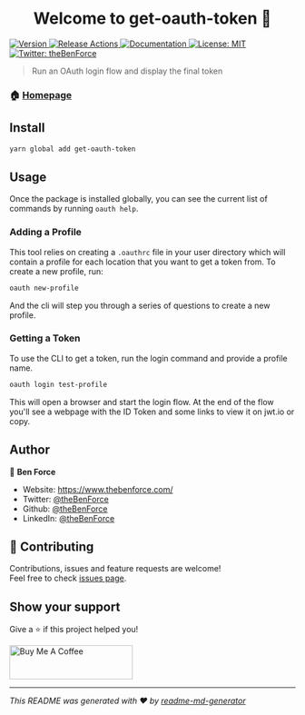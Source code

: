 <h1 align="center">Welcome to get-oauth-token 👋</h1>
<p>
  <a href="https://www.npmjs.com/package/get-oauth-token" target="_blank">
    <img alt="Version" src="https://img.shields.io/npm/v/get-oauth-token" />
  </a>
  <a href="https://github.com/theBenForce/get-oauth-token/actions/workflows/release.yml">
    <img alt="Release Actions" src="https://github.com/theBenForce/get-oauth-token/actions/workflows/release.yml/badge.svg" />
  </a>
  <a href="https://github.com/theBenForce/get-oauth-token/blob/main/README.md" target="_blank">
    <img alt="Documentation" src="https://img.shields.io/badge/documentation-yes-brightgreen.svg" />
  </a>
  <a href="#" target="_blank">
    <img alt="License: MIT" src="https://img.shields.io/badge/License-MIT-yellow.svg" />
  </a>
  <a href="https://twitter.com/theBenForce" target="_blank">
    <img alt="Twitter: theBenForce" src="https://img.shields.io/twitter/follow/theBenForce.svg?style=social" />
  </a>
</p>

> Run an OAuth login flow and display the final token

### 🏠 [Homepage](https://github.com/theBenForce/get-oauth-token)

## Install

```sh
yarn global add get-oauth-token
```

## Usage

Once the package is installed globally, you can see the current list of commands
by running `oauth help`.

### Adding a Profile

This tool relies on creating a `.oauthrc` file in your user directory which
will contain a profile for each location that you want to get a token from. To
create a new profile, run:

```bash
oauth new-profile
```

And the cli will step you through a series of questions to create a new profile.

### Getting a Token

To use the CLI to get a token, run the login command and provide a profile name.

```bash
oauth login test-profile
```

This will open a browser and start the login flow. At the end of the flow you'll
see a webpage with the ID Token and some links to view it on jwt.io or copy.

## Author

👤 **Ben Force**

* Website: https://www.thebenforce.com/
* Twitter: [@theBenForce](https://twitter.com/theBenForce)
* Github: [@theBenForce](https://github.com/theBenForce)
* LinkedIn: [@theBenForce](https://linkedin.com/in/theBenForce)

## 🤝 Contributing

Contributions, issues and feature requests are welcome!<br />Feel free to check [issues page](https://github.com/theBenForce/get-oauth-token/issues). 

## Show your support

Give a ⭐️ if this project helped you!

<a href="https://www.buymeacoffee.com/theBenForce" target="_blank"><img src="https://cdn.buymeacoffee.com/buttons/v2/default-green.png" alt="Buy Me A Coffee" style="height: 60px !important;width: 217px !important;" ></a>

***
_This README was generated with ❤️ by [readme-md-generator](https://github.com/kefranabg/readme-md-generator)_
